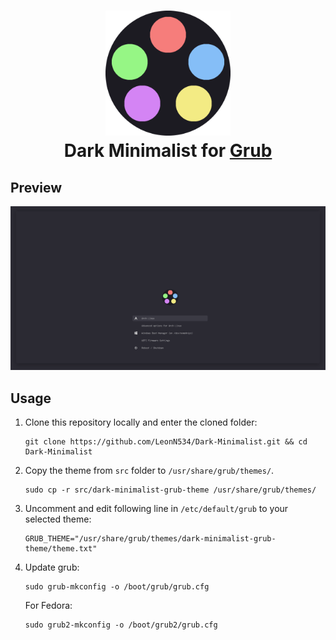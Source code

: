 <h1 align="center"> 
    <img src="../../assets/palette/logo/Dark Minimalist logo.png" width="200" alt="Logo"><br/>
    Dark Minimalist for <a href="https://www.gnu.org/software/grub/">Grub</a>
</h1>

## Preview

<p align="center">
    <img src="assets/preview.png"/>
</p>

## Usage

1. Clone this repository locally and enter the cloned folder:

    ```shell
    git clone https://github.com/LeonN534/Dark-Minimalist.git && cd Dark-Minimalist
    ```

2. Copy the theme from `src` folder to
`/usr/share/grub/themes/`.

    ```shell
    sudo cp -r src/dark-minimalist-grub-theme /usr/share/grub/themes/
    ```

3. Uncomment and edit following line in `/etc/default/grub` to your selected
   theme:

    ```shell
    GRUB_THEME="/usr/share/grub/themes/dark-minimalist-grub-theme/theme.txt"
    ```

4. Update grub:

    ```shell
    sudo grub-mkconfig -o /boot/grub/grub.cfg
    ```

    For Fedora:

    ```shell
    sudo grub2-mkconfig -o /boot/grub2/grub.cfg
    ```